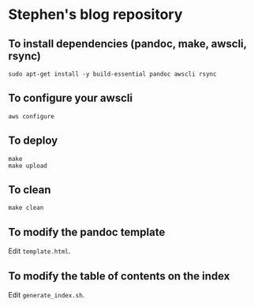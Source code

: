 # Stephen's blog repository

## To install dependencies (pandoc, make, awscli, rsync)

```
sudo apt-get install -y build-essential pandoc awscli rsync
```

## To configure your awscli

```
aws configure
```

## To deploy

```
make
make upload
```

## To clean

```
make clean
```

## To modify the pandoc template

Edit `template.html`.

## To modify the table of contents on the index

Edit `generate_index.sh`.
